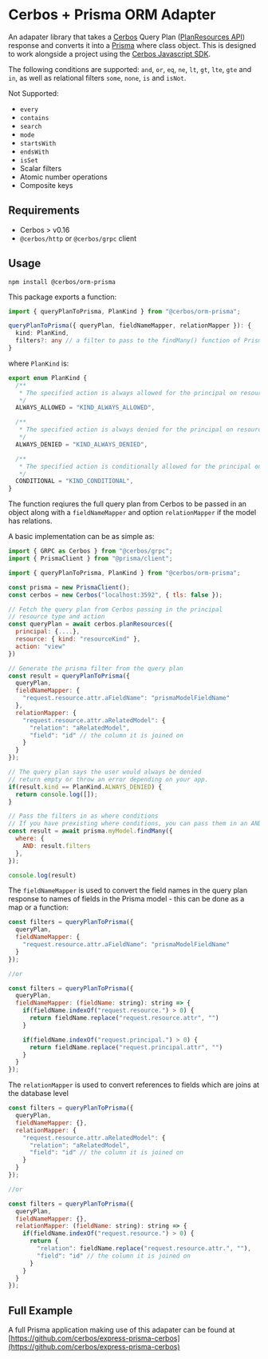 # Cerbos + Prisma ORM Adapter

An adapater library that takes a [Cerbos](https://cerbos.dev) Query Plan ([PlanResources API](https://docs.cerbos.dev/cerbos/latest/api/index.html#resources-query-plan)) response and converts it into a [Prisma](https://prisma.io) where class object. This is designed to work alongside a project using the [Cerbos Javascript SDK](https://github.com/cerbos/cerbos-sdk-javascript).

The following conditions are supported: `and`, `or`, `eq`, `ne`, `lt`, `gt`, `lte`, `gte` and `in`, as well as relational filters `some`, `none`, `is` and `isNot`.

Not Supported:

- `every`
- `contains`
- `search`
- `mode`
- `startsWith`
- `endsWith`
- `isSet`
- Scalar filters
- Atomic number operations
- Composite keys

## Requirements
- Cerbos > v0.16
- `@cerbos/http` or `@cerbos/grpc` client

## Usage

```
npm install @cerbos/orm-prisma
```

This package exports a function:

```ts
import { queryPlanToPrisma, PlanKind } from "@cerbos/orm-prisma";

queryPlanToPrisma({ queryPlan, fieldNameMapper, relationMapper }): {
  kind: PlanKind,
  filters?: any // a filter to pass to the findMany() function of Prisma
}
```

where `PlanKind` is:

```ts
export enum PlanKind {
  /**
   * The specified action is always allowed for the principal on resources matching the input.
   */
  ALWAYS_ALLOWED = "KIND_ALWAYS_ALLOWED",

  /**
   * The specified action is always denied for the principal on resources matching the input.
   */
  ALWAYS_DENIED = "KIND_ALWAYS_DENIED",

  /**
   * The specified action is conditionally allowed for the principal on resources matching the input.
   */
  CONDITIONAL = "KIND_CONDITIONAL",
}
```

The function reqiures the full query plan from Cerbos to be passed in an object along with a `fieldNameMapper` and option `relationMapper` if the model has relations.

A basic implementation can be as simple as:

```js
import { GRPC as Cerbos } from "@cerbos/grpc";
import { PrismaClient } from "@prisma/client";

import { queryPlanToPrisma, PlanKind } from "@cerbos/orm-prisma";

const prisma = new PrismaClient();
const cerbos = new Cerbos("localhost:3592", { tls: false });

// Fetch the query plan from Cerbos passing in the principal
// resource type and action
const queryPlan = await cerbos.planResources({
  principal: {....},
  resource: { kind: "resourceKind" },
  action: "view"
})

// Generate the prisma filter from the query plan
const result = queryPlanToPrisma({
  queryPlan,
  fieldNameMapper: {
    "request.resource.attr.aFieldName": "prismaModelFieldName"
  },
  relationMapper: {
    "request.resource.attr.aRelatedModel": {
      "relation": "aRelatedModel",
      "field": "id" // the column it is joined on
    }
  }
});

// The query plan says the user would always be denied
// return empty or throw an error depending on your app.
if(result.kind == PlanKind.ALWAYS_DENIED) {
  return console.log([]);
}

// Pass the filters in as where conditions
// If you have prexisting where conditions, you can pass them in an AND clause
const result = await prisma.myModel.findMany({
  where: {
    AND: result.filters
  },
});

console.log(result)
```

The `fieldNameMapper` is used to convert the field names in the query plan response to names of fields in the Prisma model - this can be done as a map or a function:

```js
const filters = queryPlanToPrisma({
  queryPlan,
  fieldNameMapper: {
    "request.resource.attr.aFieldName": "prismaModelFieldName"
  }
});

//or

const filters = queryPlanToPrisma({
  queryPlan,
  fieldNameMapper: (fieldName: string): string => {
    if(fieldName.indexOf("request.resource.") > 0) {
      return fieldName.replace("request.resource.attr", "")
    }

    if(fieldName.indexOf("request.principal.") > 0) {
      return fieldName.replace("request.principal.attr", "")
    }
  }
});
```


The `relationMapper` is used to convert references to fields which are joins at the database level

```js
const filters = queryPlanToPrisma({
  queryPlan,
  fieldNameMapper: {},
  relationMapper: {
    "request.resource.attr.aRelatedModel": {
      "relation": "aRelatedModel",
      "field": "id" // the column it is joined on
    }
  }
});

//or

const filters = queryPlanToPrisma({
  queryPlan,
  fieldNameMapper: {},
  relationMapper: (fieldName: string): string => {
    if(fieldName.indexOf("request.resource.") > 0) {
      return {
        "relation": fieldName.replace("request.resource.attr.", ""),
        "field": "id" // the column it is joined on
      }
    }
  }
});
```

## Full Example

A full Prisma application making use of this adapater can be found at [https://github.com/cerbos/express-prisma-cerbos](https://github.com/cerbos/express-prisma-cerbos)